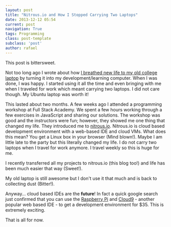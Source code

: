 ```yaml
---
layout: post
title: "Nitrous.io and How I Stopped Carrying Two Laptops"
date: 2013-12-12 05:54
current: post
navigation: True
tags: Programming
class: post-template
subclass: 'post'
author: rafael
---
```


This post is bittersweet. 

Not too long ago I wrote about how [I breathed new life to my old college laptop](/blog/2013/10/06/my-ubuntu-laptop/) by turning it into my development/learning computer. When I was done, I was happy. I started using it all the time and even bringing with me when I traveled for work which meant carrying two laptops. I did not care though. My Ubuntu laptop was worth it! 

This lasted about two months. A few weeks ago I attended a programming workshop at Full Stack Academy. We spent a few hours working through a few exercises in JavaScript and sharing our solutions. The workshop was good and the instructors were fun; however, they showed me one thing that changed my life. They introduced me to [nitrous.io](https://www.nitrous.io/). Nitrous.io is cloud based development environment with a web-based IDE and cloud VMs. What does this mean? You get a Linux box in your browser (Mind blown!). Maybe I am little late to the party but this literally changed my life. I do not carry two laptops when I travel for work anymore. I travel weekly so this is huge for me. 

I recently transferred all my projects to nitrous.io (this blog too!) and life has been much easier that way (Sweet!). 

My old laptop is still awesome but I don't use it that much and is back to collecting dust (Bitter!).

Anyway... cloud based IDEs are the **future**! In fact a quick google search just confirmed that you can use the [Raspberry Pi](http://www.raspberrypi.org/phpBB3/viewtopic.php?t=9984) and [Cloud9](https://c9.io/) - another popular web based IDE - to get a development environment for $35. This is extremely exciting. 

That is all for now.
